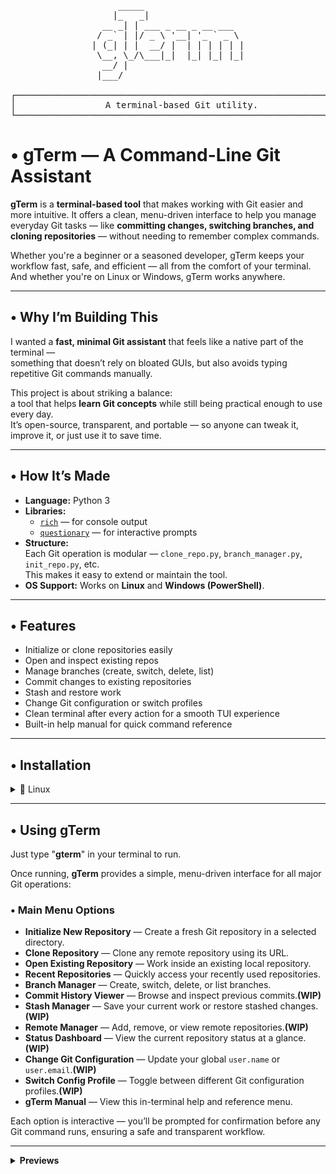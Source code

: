 <div align="center">

<pre>
     _____                   
    |_   _|                  
  __ _| | ___ _ __ _ __ ___  
 / _` | |/ _ \ '__| '_ ` _ \ 
| (_| | |  __/ |  | | | | | |
 \__, \_/\___|_|  |_| |_| |_|
  __/ |                      
 |___/                       

┌─────────────────────────────────────────────────────────────┐
│                 A terminal-based Git utility.               │
└─────────────────────────────────────────────────────────────┘
</pre>
</div>


# • gTerm — A Command-Line Git Assistant

**gTerm** is a **terminal-based tool** that makes working with Git easier and more intuitive.
It offers a clean, menu-driven interface to help you manage everyday Git tasks — like **committing changes, switching branches, and cloning repositories** — without needing to remember complex commands.

Whether you're a beginner or a seasoned developer, gTerm keeps your workflow fast, safe, and efficient — all from the comfort of your terminal.
And whether you're on Linux or Windows, gTerm works anywhere.

---

## • Why I’m Building This

I wanted a **fast, minimal Git assistant** that feels like a native part of the terminal —  
something that doesn’t rely on bloated GUIs, but also avoids typing repetitive Git commands manually.

This project is about striking a balance:  
a tool that helps **learn Git concepts** while still being practical enough to use every day.  
It’s open-source, transparent, and portable — so anyone can tweak it, improve it, or just use it to save time.

---

## • How It’s Made

- **Language:** Python 3  
- **Libraries:**  
  - [`rich`](https://pypi.org/project/rich/) — for console output  
  - [`questionary`](https://pypi.org/project/questionary/) — for interactive prompts  
- **Structure:**  
  Each Git operation is modular — `clone_repo.py`, `branch_manager.py`, `init_repo.py`, etc.  
  This makes it easy to extend or maintain the tool.  
- **OS Support:** Works on **Linux** and **Windows (PowerShell)**.

---

## • Features

- Initialize or clone repositories easily  
- Open and inspect existing repos  
- Manage branches (create, switch, delete, list)  
- Commit changes to existing repositories  
- Stash and restore work  
- Change Git configuration or switch profiles  
- Clean terminal after every action for a smooth TUI experience  
- Built-in help manual for quick command reference  

---

## • Installation

<details>
<summary>🐧 Linux </summary>

### Prerequisites
Make sure you have **Python 3.9+** and **Git** installed:

```bash
sudo apt update
sudo apt install python3 python3-pip git -y
```
### Clone the repository
```bash
git clone https://github.com/Tubsterlol/gTerm.git
cd gTerm
```

### Install Python Dependencies
```bash
pip install -r requirements.txt
```

### Make gTerm globally accessible
```bash 
pip install --user -e .
gterm
```
</details>

---

## • Using gTerm

Just type "**gterm**" in your terminal to run.

Once running, **gTerm** provides a simple, menu-driven interface for all major Git operations:

### • Main Menu Options

- **Initialize New Repository** — Create a fresh Git repository in a selected directory.  
- **Clone Repository** — Clone any remote repository using its URL.  
- **Open Existing Repository** — Work inside an existing local repository.  
- **Recent Repositories** — Quickly access your recently used repositories.
- **Branch Manager** — Create, switch, delete, or list branches.  
- **Commit History Viewer** — Browse and inspect previous commits.**(WIP)**
- **Stash Manager** — Save your current work or restore stashed changes.**(WIP)**
- **Remote Manager** — Add, remove, or view remote repositories.**(WIP)**
- **Status Dashboard** — View the current repository status at a glance.**(WIP)**  
- **Change Git Configuration** — Update your global `user.name` or `user.email`.**(WIP)**  
- **Switch Config Profile** — Toggle between different Git configuration profiles.**(WIP)**
- **gTerm Manual** — View this in-terminal help and reference menu.

Each option is interactive — you’ll be prompted for confirmation before any Git command runs, ensuring a safe and transparent workflow.

---
<details>
  <summary><strong>Previews</strong></summary>

  ![Menu](previews/1-screenshot.png)
  ![Init](previews/2-screenshot.png)
  ![Clone](previews/3-screenshot.png)
  ![OpenExisting](previews/4-screenshot.png)
  ![Branch](previews/5-screenshot.png)

</details>
